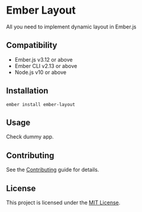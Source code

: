 Ember Layout
==============================================================================

All you need to implement dynamic layout in Ember.js


Compatibility
------------------------------------------------------------------------------

* Ember.js v3.12 or above
* Ember CLI v2.13 or above
* Node.js v10 or above


Installation
------------------------------------------------------------------------------

```
ember install ember-layout
```


Usage
------------------------------------------------------------------------------

Check dummy app.


Contributing
------------------------------------------------------------------------------

See the [Contributing](CONTRIBUTING.md) guide for details.


License
------------------------------------------------------------------------------

This project is licensed under the [MIT License](LICENSE.md).
